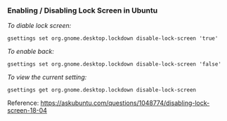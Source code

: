
### Enabling / Disabling Lock Screen in Ubuntu



*To diable lock screen:*
```
gsettings set org.gnome.desktop.lockdown disable-lock-screen 'true'

```
*To enable back:*
```
gsettings set org.gnome.desktop.lockdown disable-lock-screen 'false'
```

*To view the current setting:*
```
gsettings get org.gnome.desktop.lockdown disable-lock-screen
```

Reference: https://askubuntu.com/questions/1048774/disabling-lock-screen-18-04

